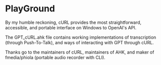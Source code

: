# PlayGround
By my humble reckoning, cURL provides the most straightforward, accessible, and portable interface on Windows to OpenAI's API.

The GPT_cURL.ahk file contains working implementations of transcription (through Push-To-Talk), and ways of interacting with GPT through cURL.

Thanks go to the maintainers of cURL, maintainers of AHK, and maker of fmedia/phiola (portable audio recorder with CLI).
